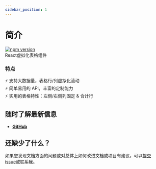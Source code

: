```yaml
---
sidebar_position: 1
---
```


# 简介

[![npm version](https://badge.fury.io/js/virtualized-table.svg)](http://badge.fury.io/js/virtualized-table)  
React虚拟化表格组件

### 特点
⚡ 支持大数据量，表格行/列虚拟化滚动  
⚡ 简单易用的 API，丰富的定制能力  
⚡ 实用的表格特性：左侧/右侧列固定 & 合计行


## 随时了解最新信息

- **[GitHub](https://github.com/PengChen96/virtualized-table)**

## 还缺少了什么？

如果您发现文档方面的问题或对总体上如何改进文档或项目有建议，可以[提交 issue](https://github.com/PengChen96/virtualized-table/issues)或联系我。
